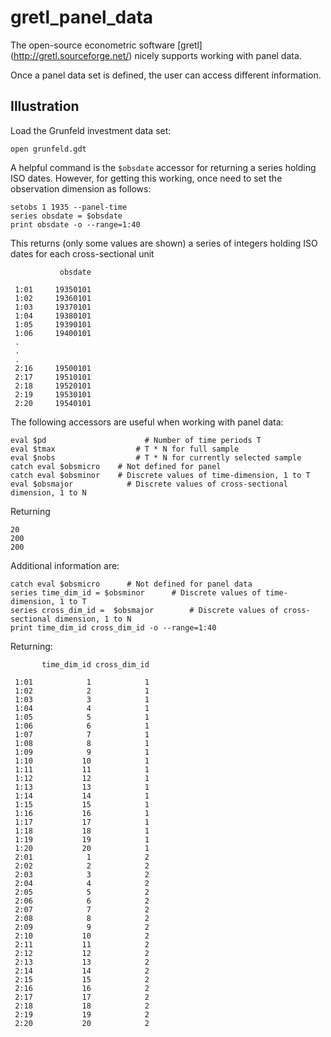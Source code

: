 # gretl_panel_data
The open-source econometric software [gretl] (http://gretl.sourceforge.net/) nicely supports working with panel data.

Once a panel data set is defined, the user can access different information.

## Illustration
Load the Grunfeld investment data set:
```gretl
open grunfeld.gdt
```
A helpful command is the ```$obsdate``` accessor for returning a series holding ISO dates. However, for getting this working, once need to set the observation dimension as follows:
```gretl
setobs 1 1935 --panel-time
series obsdate = $obsdate
print obsdate -o --range=1:40
```
This returns (only some values are shown) a series of integers holding ISO dates for each cross-sectional unit
```
           obsdate

 1:01     19350101
 1:02     19360101
 1:03     19370101
 1:04     19380101
 1:05     19390101
 1:06     19400101
 .
 .
 .
 2:16     19500101
 2:17     19510101
 2:18     19520101
 2:19     19530101
 2:20     19540101
```

The following accessors are useful when working with panel data:
```gretl
eval $pd				      # Number of time periods T
eval $tmax				    # T * N for full sample
eval $nobs				    # T * N for currently selected sample
catch eval $obsmicro	# Not defined for panel
catch eval $obsminor	# Discrete values of time-dimension, 1 to T
eval $obsmajor			  # Discrete values of cross-sectional dimension, 1 to N
```
Returning
```
20
200
200
```
Additional information are:
```gretl
catch eval $obsmicro	  # Not defined for panel data
series time_dim_id = $obsminor	    # Discrete values of time-dimension, 1 to T
series cross_dim_id =  $obsmajor		# Discrete values of cross-sectional dimension, 1 to N
print time_dim_id cross_dim_id -o --range=1:40
```
Returning:
```
       time_dim_id cross_dim_id

 1:01            1            1
 1:02            2            1
 1:03            3            1
 1:04            4            1
 1:05            5            1
 1:06            6            1
 1:07            7            1
 1:08            8            1
 1:09            9            1
 1:10           10            1
 1:11           11            1
 1:12           12            1
 1:13           13            1
 1:14           14            1
 1:15           15            1
 1:16           16            1
 1:17           17            1
 1:18           18            1
 1:19           19            1
 1:20           20            1
 2:01            1            2
 2:02            2            2
 2:03            3            2
 2:04            4            2
 2:05            5            2
 2:06            6            2
 2:07            7            2
 2:08            8            2
 2:09            9            2
 2:10           10            2
 2:11           11            2
 2:12           12            2
 2:13           13            2
 2:14           14            2
 2:15           15            2
 2:16           16            2
 2:17           17            2
 2:18           18            2
 2:19           19            2
 2:20           20            2
 ```



